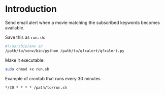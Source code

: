 # Introduction

Send email alert when a movie matching the subscribed keywords becomes available.

Save this as `run.sh`:


```bash
#!/usr/bin/env sh
/path/to/venv/bin/python /path/to/qfxalert/qfxalert.py
```

Make it executable:

```bash
sudo chmod +x run.sh
```

Example of crontab that runs every 30 minutes

```crontab
*/30 * * * * /path/to/run.sh
```
